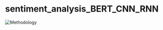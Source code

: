 # sentiment_analysis_BERT_CNN_RNN
![Methodology](https://github.com/Sandeep0408/sentiment_analysis_BERT_CNN_RNN/assets/51026453/f8b50b1e-ac54-4c1f-8a24-6a168ddca8cc)

